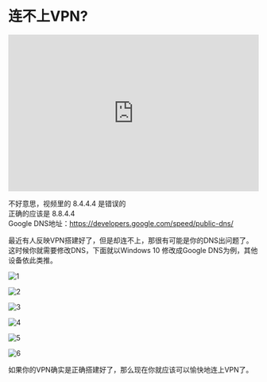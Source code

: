 # 连不上VPN?
<iframe width="100%" height="315" src="https://www.youtube.com/embed/sh1-HuPT8tc" frameborder="0" allow="autoplay; encrypted-media" allowfullscreen></iframe>

不好意思，视频里的 8.4.4.4 是错误的<br>
正确的应该是 8.8.4.4<br>
Google DNS地址：https://developers.google.com/speed/public-dns/

最近有人反映VPN搭建好了，但是却连不上，那很有可能是你的DNS出问题了。这时候你就需要修改DNS，下面就以Windows 10 修改成Google DNS为例，其他设备依此类推。

![1](https://i.imgur.com/7gMY30f.png)

![2](https://i.imgur.com/Yjxc3Tw.png)

![3](https://i.imgur.com/suHAbzK.png)

![4](https://i.imgur.com/NhNALvK.png)

![5](https://i.imgur.com/7xWzzJK.png)

![6](https://i.imgur.com/Kdlg4M2.png)

如果你的VPN确实是正确搭建好了，那么现在你就应该可以愉快地连上VPN了。